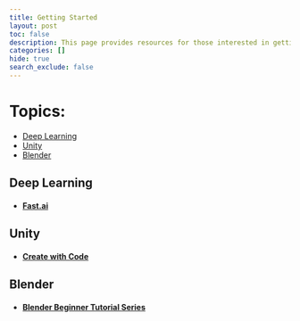 ```yaml
---
title: Getting Started
layout: post
toc: false
description: This page provides resources for those interested in getting started with the topics covered in this blog. The page will be updated as new topics are covered.
categories: []
hide: true
search_exclude: false
---
```


# Topics:

* [Deep Learning](#deep-learning)
* [Unity](#unity)
* [Blender](#blender)

## Deep Learning

- #### [Fast.ai](https://course.fast.ai/)

## Unity

- #### [Create with Code](https://learn.unity.com/course/create-with-code)

## Blender

- #### [Blender Beginner Tutorial Series](https://www.youtube.com/playlist?list=PLjEaoINr3zgEq0u2MzVgAaHEBt--xLB6U)

